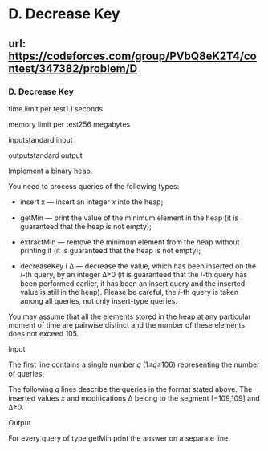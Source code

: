 # D. Decrease Key

## url: https://codeforces.com/group/PVbQ8eK2T4/contest/347382/problem/D

### D. Decrease Key

time limit per test1.1 seconds

memory limit per test256 megabytes

inputstandard input

outputstandard output


Implement a binary heap.

You need to process queries of the following types:

- insert x — insert an integer 𝑥 into the heap;

- getMin — print the value of the minimum element in the heap (it is guaranteed that the heap is not empty);
- extractMin — remove the minimum element from the heap without printing it (it is guaranteed that the heap is not empty);
- decreaseKey i Δ — decrease the value, which has been inserted on the 𝑖-th query, by an integer Δ≥0 (it is guaranteed that the 𝑖-th query has been performed earlier, it has been an insert query and the inserted value is still in the heap). Please be careful, the 𝑖-th query is taken among all queries, not only insert-type queries.

You may assume that all the elements stored in the heap at any particular moment of time are pairwise distinct and the number of these elements does not exceed 105.


Input

The first line contains a single number 𝑞 (1≤𝑞≤106) representing the number of queries.


The following 𝑞 lines describe the queries in the format stated above. The inserted values 𝑥 and modifications Δ belong to the segment [−109,109] and Δ≥0.


Output

For every query of type getMin print the answer on a separate line.
